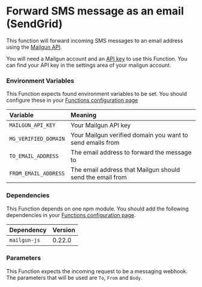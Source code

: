 # Forward SMS message as an email (SendGrid)

This function will forward incoming SMS messages to an email address using the [Mailgun API](https://documentation.mailgun.com/en/latest/api_reference.html).

You will need a Mailgun account and an [API key](https://app.mailgun.com/app/account/security/api_keys) to use this Function. You can find your API key in the settings area of your mailgun account.

### Environment Variables

This Function expects found environment variables to be set. You should configure these in your [Functions configuration page](https://www.twilio.com/console/runtime/functions/configure)

| Variable             | Meaning                                                   |
| :------------------- | :-------------------------------------------------------- |
| `MAILGUN_API_KEY`    | Your Mailgun API key                                      |
| `MG_VERIFIED_DOMAIN` | Your Mailgun verified domain you want to send emails from |
| `TO_EMAIL_ADDRESS`   | The email address to forward the message to               |
| `FROM_EMAIL_ADDRESS` | The email address that Mailgun should send the email from |

### Dependencies

This Function depends on one npm module. You should add the following dependencies in your [Functions configuration page](https://www.twilio.com/console/runtime/functions/configure).

| Dependency   | Version |
| :----------- | :------ |
| `mailgun-js` | 0.22.0  |

### Parameters

This Function expects the incoming request to be a messaging webhook. The parameters that will be used are `To`, `From` and `Body`.

